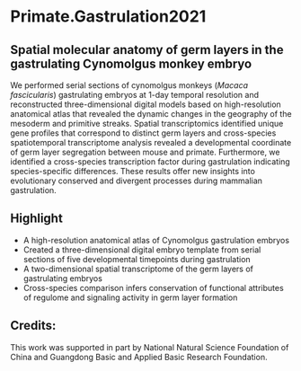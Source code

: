 # Primate.Gastrulation2021
## Spatial molecular anatomy of germ layers in the gastrulating Cynomolgus monkey embryo

We performed serial sections of cynomolgus monkeys (*Macaca fascicularis*) gastrulating embryos at 1-day temporal resolution and reconstructed three-dimensional digital models based on high-resolution anatomical atlas that revealed the dynamic changes in the geography of the mesoderm and primitive streaks. Spatial transcriptomics identified unique gene profiles that correspond to distinct germ layers and cross-species spatiotemporal transcriptome analysis revealed a developmental coordinate of germ layer segregation between mouse and primate. Furthermore, we identified a cross-species transcription factor during gastrulation indicating species-specific differences. These results offer new insights into evolutionary conserved and divergent processes during mammalian gastrulation.




## Highlight
* A high-resolution anatomical atlas of Cynomolgus gastrulation embryos
* Created a three-dimensional digital embryo template from serial sections of five developmental timepoints during gastrulation
* A two-dimensional spatial transcriptome of the germ layers of gastrulating embryos
* Cross-species comparison infers conservation of functional attributes of regulome and signaling activity in germ layer formation



## Credits:

This work was supported in part by National Natural Science Foundation of China and Guangdong Basic and Applied Basic Research Foundation. 
